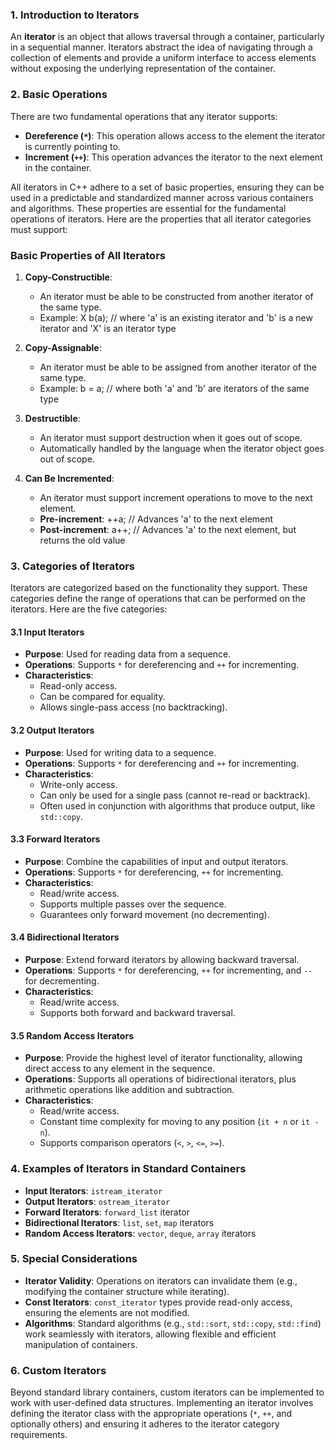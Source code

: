 ### 1. Introduction to Iterators

An **iterator** is an object that allows traversal through a container, particularly in a sequential manner. Iterators abstract the idea of navigating through a collection of elements and provide a uniform interface to access elements without exposing the underlying representation of the container.

### 2. Basic Operations

There are two fundamental operations that any iterator supports:

- **Dereference (`*`)**: This operation allows access to the element the iterator is currently pointing to.
- **Increment (`++`)**: This operation advances the iterator to the next element in the container.

All iterators in C++ adhere to a set of basic properties, ensuring they can be used in a predictable and standardized manner across various containers and algorithms. These properties are essential for the fundamental operations of iterators. Here are the properties that all iterator categories must support:

### Basic Properties of All Iterators

1. **Copy-Constructible**:

   - An iterator must be able to be constructed from another iterator of the same type.
   - Example:
     X b(a); // where 'a' is an existing iterator and 'b' is a new iterator and 'X' is an iterator type

2. **Copy-Assignable**:

   - An iterator must be able to be assigned from another iterator of the same type.
   - Example:
     b = a; // where both 'a' and 'b' are iterators of the same type

3. **Destructible**:

   - An iterator must support destruction when it goes out of scope.
   - Automatically handled by the language when the iterator object goes out of scope.

4. **Can Be Incremented**:

   - An iterator must support increment operations to move to the next element.
   - **Pre-increment**:
     ++a; // Advances 'a' to the next element
   - **Post-increment**:
     a++; // Advances 'a' to the next element, but returns the old value

### 3. Categories of Iterators

Iterators are categorized based on the functionality they support. These categories define the range of operations that can be performed on the iterators. Here are the five categories:

#### 3.1 Input Iterators

- **Purpose**: Used for reading data from a sequence.
- **Operations**: Supports `*` for dereferencing and `++` for incrementing.
- **Characteristics**:
  - Read-only access.
  - Can be compared for equality.
  - Allows single-pass access (no backtracking).

#### 3.2 Output Iterators

- **Purpose**: Used for writing data to a sequence.
- **Operations**: Supports `*` for dereferencing and `++` for incrementing.
- **Characteristics**:
  - Write-only access.
  - Can only be used for a single pass (cannot re-read or backtrack).
  - Often used in conjunction with algorithms that produce output, like `std::copy`.

#### 3.3 Forward Iterators

- **Purpose**: Combine the capabilities of input and output iterators.
- **Operations**: Supports `*` for dereferencing, `++` for incrementing.
- **Characteristics**:
  - Read/write access.
  - Supports multiple passes over the sequence.
  - Guarantees only forward movement (no decrementing).

#### 3.4 Bidirectional Iterators

- **Purpose**: Extend forward iterators by allowing backward traversal.
- **Operations**: Supports `*` for dereferencing, `++` for incrementing, and `--` for decrementing.
- **Characteristics**:
  - Read/write access.
  - Supports both forward and backward traversal.

#### 3.5 Random Access Iterators

- **Purpose**: Provide the highest level of iterator functionality, allowing direct access to any element in the sequence.
- **Operations**: Supports all operations of bidirectional iterators, plus arithmetic operations like addition and subtraction.
- **Characteristics**:
  - Read/write access.
  - Constant time complexity for moving to any position (`it + n` or `it - n`).
  - Supports comparison operators (`<`, `>`, `<=`, `>=`).

### 4. Examples of Iterators in Standard Containers

- **Input Iterators**: `istream_iterator`
- **Output Iterators**: `ostream_iterator`
- **Forward Iterators**: `forward_list` iterator
- **Bidirectional Iterators**: `list`, `set`, `map` iterators
- **Random Access Iterators**: `vector`, `deque`, `array` iterators

### 5. Special Considerations

- **Iterator Validity**: Operations on iterators can invalidate them (e.g., modifying the container structure while iterating).
- **Const Iterators**: `const_iterator` types provide read-only access, ensuring the elements are not modified.
- **Algorithms**: Standard algorithms (e.g., `std::sort`, `std::copy`, `std::find`) work seamlessly with iterators, allowing flexible and efficient manipulation of containers.

### 6. Custom Iterators

Beyond standard library containers, custom iterators can be implemented to work with user-defined data structures. Implementing an iterator involves defining the iterator class with the appropriate operations (`*`, `++`, and optionally others) and ensuring it adheres to the iterator category requirements.
